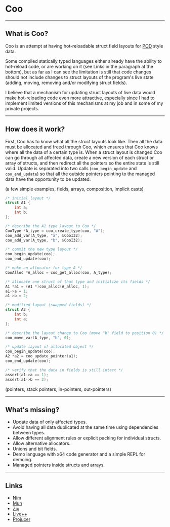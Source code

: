 # Coo

---

## What is Coo?

Coo is an attempt at having hot-reloadable struct field layouts for [POD](https://en.wikipedia.org/wiki/Passive_data_structure) style data.

Some compiled statically typed languages either already have the ability to hot-reload code, or are working on it (see Links in the paragraph at the bottom), but as far as I can see the limitation is still that code changes should not include changes to struct layouts of the program's live state (adding, moving, removing and/or modifying struct fields).

I believe that a mechanism for updating struct layouts of live data would make hot-reloading code even more attractive, especially since I had to implement limited versions of this mechanisms at my job and in some of my private projects.

---

## How does it work?

First, Coo has to know what all the struct layouts look like. Then all the data must be allocated and freed through Coo, which ensures that Coo knows where all the data of a certain type is. When a struct layout is changed Coo can go through all affected data, create a new version of each struct or array of structs, and then redirect all the pointers so the entire state is still valid. Update is separated into two calls (```coo_begin_update``` and ```coo_end_update```) so that all the outside pointers pointing to the managed data have the opportunity to be updated.

(a few simple examples, fields, arrays, composition, implicit casts)

```C
/* initial layout */
struct A1 {
    int a;
    int b;
};

/* describe the A1 type layout to Coo */
CooType *A_type = coo_create_type(coo, "A");
coo_add_var(A_type, "a", &CooI32);
coo_add_var(A_type, "b", &CooI32);

/* commit the new type layout */
coo_begin_update(coo);
coo_end_update(coo);

/* make an allocator for type A */
CooAlloc *A_alloc = coo_get_alloc(coo, A_type);

/* allocate one struct of that type and initialize its fields */
A1 *a1 = (A1 *)coo_alloc(A_alloc, 1);
a1->a = 1;
a1->b = 2;

/* modified layout (swapped fields) */
struct A2 {
    int b;
    int a;
};

/* describe the layout change to Coo (move "b" field to position 0) */
coo_move_var(A_type, "b", 0);

/* update layout of allocated object */
coo_begin_update(coo);
A2 *a2 = coo_update_pointer(a1);
coo_end_update(coo);

/* verify that the data in fields is still intact */
assert(a1->a == 1);
assert(a1->b == 2);
```

(pointers, stack pointers, in-pointers, out-pointers)

---

## What's missing?

* Update data of only affected types.
* Avoid having all data duplicated at the same time using dependencies between types.
* Allow different alignment rules or explicit packing for individual structs.
* Allow alternative allocators.
* Unions and bit fields.
* Demo language with x64 code generator and a simple REPL for demoing.
* Managed pointers inside structs and arrays.

---

## Links

* [Nim](https://nim-lang.org/docs/hcr.html)
* [Mun](https://mun-lang.org/)
* [Zig](https://github.com/ziglang/zig/issues/68)
* [Live++](https://liveplusplus.tech/)
* [Projucer](https://juce.com/discover/projucer)
